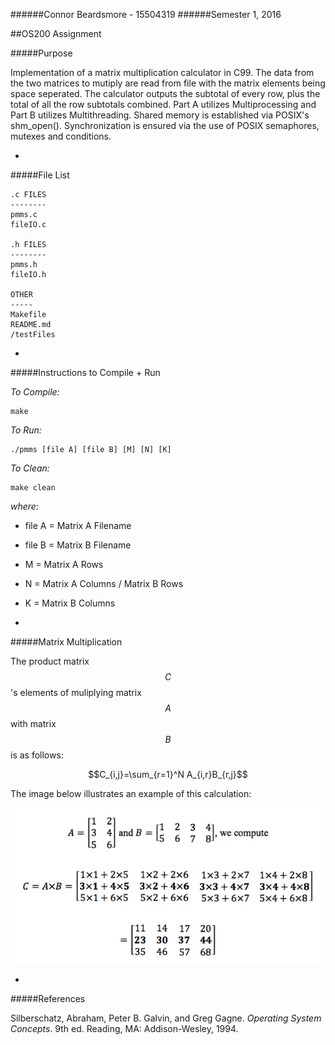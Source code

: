 ######Connor Beardsmore - 15504319
######Semester 1, 2016

##OS200 Assignment  

#####Purpose

Implementation of a matrix multiplication calculator in C99. The data from the two matrices to mutiply are read from file with the matrix elements being space seperated. The calculator outputs the subtotal of every row, plus the total of all the row subtotals combined. Part A utilizes Multiprocessing and Part B utilizes Multithreading. Shared memory is established via POSIX's shm_open(). Synchronization is ensured via the use of POSIX semaphores, mutexes and conditions.
 
-
#####File List

	.c FILES
	--------
	pmms.c
	fileIO.c

	.h FILES
	--------
	pmms.h
	fileIO.h

	OTHER
	-----
	Makefile
	README.md
	/testFiles
	
-
#####Instructions to Compile + Run

*To Compile:*

	make

*To Run:*

	./pmms [file A] [file B] [M] [N] [K]
	
*To Clean:*

	make clean

*where:*  
  
- file A = Matrix A Filename
- file B = Matrix B Filename
- M = Matrix A Rows
- N = Matrix A Columns / Matrix B Rows
- K = Matrix B Columns	

-
#####Matrix Multiplication

The product matrix $$C$$'s elements of muliplying matrix $$A$$ with matrix $$B$$ is as follows:

$$C_{i,j}=\sum_{r=1}^N A_{i,r}B_{r,j}$$

The image below illustrates an example of this calculation:

![mm_example.png](./documentation/mm_example.png)

-
#####References

Silberschatz, Abraham, Peter B. Galvin, and Greg Gagne. *Operating System Concepts*. 9th ed. Reading, MA: Addison-Wesley, 1994.
